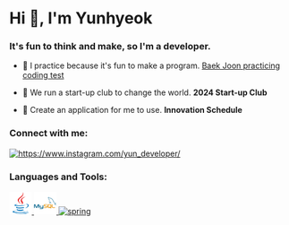 <h1 align="left">Hi 👋, I'm Yunhyeok</h1>
<h3 align="left">It's fun to think and make, so I'm a developer.</h3>

- 🌱 I practice because it's fun to make a program. [Baek Joon practicing coding test](https://www.acmicpc.net/user/djbyh645047)

- 💬 We run a start-up club to change the world. **2024 Start-up Club**

- 📝 Create an application for me to use. **Innovation Schedule**

<h3 align="left">Connect with me:</h3>
<p align="left">
<a href="[https://instagram.com/https://www.instagram.com/yun_developer/](https://www.instagram.com/yun_developer/)" target="blank"><img align="center" src="https://raw.githubusercontent.com/rahuldkjain/github-profile-readme-generator/master/src/images/icons/Social/instagram.svg" alt="https://www.instagram.com/yun_developer/" height="30" width="40" /></a>
</p>

<h3 align="left">Languages and Tools:</h3>
<p align="left"> <a href="https://www.java.com" target="_blank" rel="noreferrer"> <img src="https://raw.githubusercontent.com/devicons/devicon/master/icons/java/java-original.svg" alt="java" width="40" height="40"/> </a> <a href="https://www.mysql.com/" target="_blank" rel="noreferrer"> <img src="https://raw.githubusercontent.com/devicons/devicon/master/icons/mysql/mysql-original-wordmark.svg" alt="mysql" width="40" height="40"/> </a> <a href="https://spring.io/" target="_blank" rel="noreferrer"> <img src="https://www.vectorlogo.zone/logos/springio/springio-icon.svg" alt="spring" width="40" height="40"/> </a> </p>
